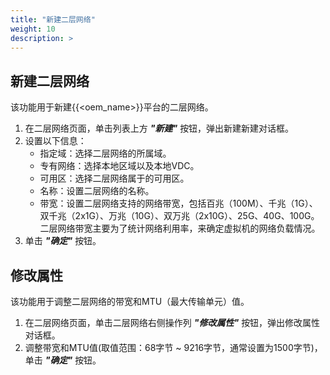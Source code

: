 ```yaml
---
title: "新建二层网络"
weight: 10
description: >
---
```


## 新建二层网络

该功能用于新建{{<oem_name>}}平台的二层网络。

1. 在二层网络页面，单击列表上方 **_"新建"_** 按钮，弹出新建新建对话框。
2. 设置以下信息：
   - 指定域：选择二层网络的所属域。
   - 专有网络：选择本地区域以及本地VDC。
   - 可用区：选择二层网络属于的可用区。
   - 名称：设置二层网络的名称。
   - 带宽：设置二层网络支持的网络带宽，包括百兆（100M）、千兆（1G）、双千兆（2x1G）、万兆（10G）、双万兆（2x10G）、25G、40G、100G。二层网络带宽主要为了统计网络利用率，来确定虚拟机的网络负载情况。
3. 单击 **_"确定"_** 按钮。

## 修改属性

该功能用于调整二层网络的带宽和MTU（最大传输单元）值。

1. 在二层网络页面，单击二层网络右侧操作列 **_"修改属性"_** 按钮，弹出修改属性对话框。
2. 调整带宽和MTU值(取值范围：68字节 ~ 9216字节，通常设置为1500字节)，单击 **_"确定"_** 按钮。